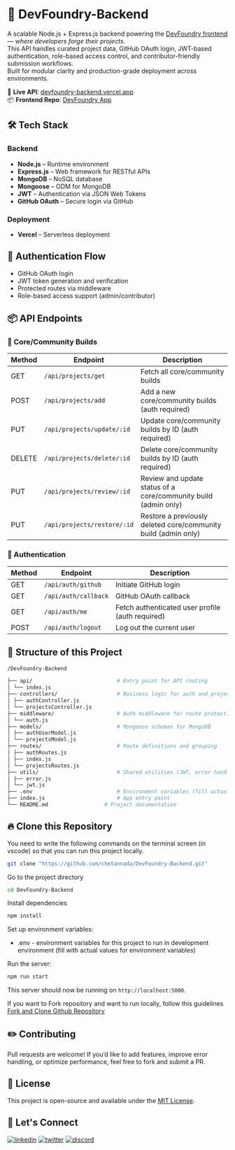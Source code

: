# 🚀 DevFoundry-Backend

A scalable Node.js + Express.js backend powering the [DevFoundry frontend](https://devfoundry.netlify.app) — _where developers forge their projects_.  
This API handles curated project data, GitHub OAuth login, JWT-based authentication, role-based access control, and contributor-friendly submission workflows.  
Built for modular clarity and production-grade deployment across environments.

🔗 **Live API**: [devfoundry-backend.vercel.app](https://devfoundry.vercel.app)  
📦 **Frontend Repo**: [DevFoundry App](https://github.com/chetannada/DevFoundry)

## 🛠️ Tech Stack

### Backend

- **Node.js** – Runtime environment
- **Express.js** – Web framework for RESTful APIs
- **MongoDB** – NoSQL database
- **Mongoose** – ODM for MongoDB
- **JWT** – Authentication via JSON Web Tokens
- **GitHub OAuth** – Secure login via GitHub

### Deployment

- **Vercel** – Serverless deployment

## 🔐 Authentication Flow

- GitHub OAuth login
- JWT token generation and verification
- Protected routes via middleware
- Role-based access support (admin/contributor)

## 📦 API Endpoints

### 🔧 Core/Community Builds

| Method | Endpoint                    | Description                                                     |
| ------ | --------------------------- | --------------------------------------------------------------- |
| GET    | `/api/projects/get`         | Fetch all core/community builds                                 |
| POST   | `/api/projects/add`         | Add a new core/community builds (auth required)                 |
| PUT    | `/api/projects/update/:id`  | Update core/community builds by ID (auth required)              |
| DELETE | `/api/projects/delete/:id`  | Delete core/community builds by ID (auth required)              |
| PUT    | `/api/projects/review/:id`  | Review and update status of a core/community build (admin only) |
| PUT    | `/api/projects/restore/:id` | Restore a previously deleted core/community build (admin only)  |

### 🔐 Authentication

| Method | Endpoint             | Description                                      |
| ------ | -------------------- | ------------------------------------------------ |
| GET    | `/api/auth/github`   | Initiate GitHub login                            |
| GET    | `/api/auth/callback` | GitHub OAuth callback                            |
| GET    | `/api/auth/me`       | Fetch authenticated user profile (auth required) |
| POST   | `/api/auth/logout`   | Log out the current user                         |

## 🌱 Structure of this Project

```bash
/DevFoundry-Backend

├── api/                           # Entry point for API routing
│ └── index.js
├── controllers/                   # Business logic for auth and project routes
│ ├── authController.js
│ └── projectsController.js
├── middleware/                    # Auth middleware for route protection
│ └── auth.js
├── models/                        # Mongoose schemas for MongoDB
│ ├── authUserModel.js
│ └── projectsModel.js
├── routes/                        # Route definitions and grouping
│ ├── authRoutes.js
│ ├── index.js
│ └── projectsRoutes.js
├── utils/                         # Shared utilities (JWT, error handling)
│ ├── error.js
│ └── jwt.js
├── .env                           # Environment variables (fill actual values)
├── index.js                       # App entry point
└── README.md                  # Project documentation

```

## 🔥 Clone this Repository

You need to write the following commands on the terminal screen (in vscode) so that you can run this project locally.

```bash
git clone "https://github.com/chetannada/DevFoundry-Backend.git"
```

Go to the project directory

```bash
cd DevFoundry-Backend
```

Install dependencies

```bash
npm install
```

Set up environment variables:

- .env - environment variables for this project to run in development environment (fill with actual values for environment variables)

Run the server:

```bash
npm run start
```

This server should now be running on `http://localhost:5000`.

If you want to Fork repository and want to run locally, follow this guidelines [Fork and Clone Github Repository](https://docs.github.com/en/get-started/quickstart/fork-a-repo)

## ✏️ Contributing

Pull requests are welcome! If you’d like to add features, improve error handling, or optimize performance, feel free to fork and submit a PR.

## 📄 License

This project is open-source and available under the [MIT License](https://opensource.org/license/MIT).

## 🤝 Let's Connect

[![linkedin](https://img.shields.io/badge/LinkedIn-0077B5?style=for-the-badge&logo=linkedin&logoColor=white)](https://www.linkedin.com/in/chetannada/)
[![twitter](https://img.shields.io/badge/Twitter-1DA1F2?style=for-the-badge&logo=twitter&logoColor=white)](https://twitter.com/chetannada)
[![discord](https://img.shields.io/badge/Discord-5865F2?style=for-the-badge&logo=discord&logoColor=white)](https://discordapp.com/users/916005177838956555)
